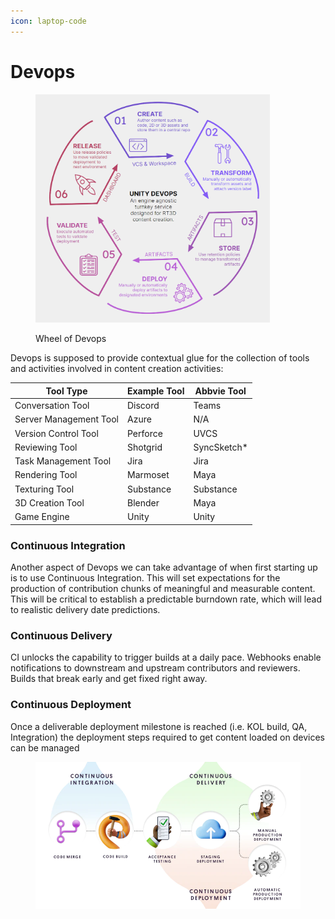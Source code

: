 ```yaml
---
icon: laptop-code
---
```


# Devops

<figure><img src="../../.gitbook/assets/image (5).png" alt="" width="375"><figcaption><p>Wheel of Devops</p></figcaption></figure>

Devops is supposed to provide contextual glue for the collection of tools and activities involved in content creation activities:



| Tool Type              | Example Tool | Abbvie Tool  |
| ---------------------- | ------------ | ------------ |
| Conversation Tool      | Discord      | Teams        |
| Server Management Tool | Azure        | N/A          |
| Version Control Tool   | Perforce     | UVCS         |
| Reviewing Tool         | Shotgrid     | SyncSketch\* |
| Task Management Tool   | Jira         | Jira         |
| Rendering Tool         | Marmoset     | Maya         |
| Texturing Tool         | Substance    | Substance    |
| 3D Creation Tool       | Blender      | Maya         |
| Game Engine            | Unity        | Unity        |

### Continuous Integration

Another aspect of Devops we can take advantage of when first starting up is to use Continuous Integration. This will set expectations for the production of contribution chunks of meaningful and measurable content. This will be critical to establish a predictable burndown rate, which will lead to realistic delivery date predictions.

### Continuous Delivery

CI unlocks the capability to trigger builds at a daily pace. Webhooks enable notifications to downstream and upstream contributors and reviewers. Builds that break early and get fixed right away.

### Continuous Deployment

Once a deliverable deployment milestone is reached (i.e. KOL build, QA, Integration) the deployment steps required to get content loaded on devices can be managed

<figure><img src="../../.gitbook/assets/image (6).png" alt=""><figcaption></figcaption></figure>
